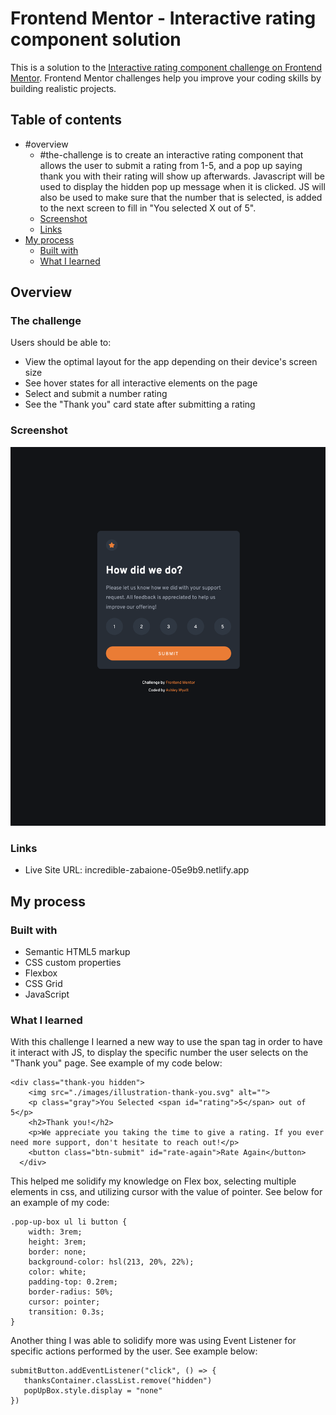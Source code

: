 # Frontend Mentor - Interactive rating component solution

This is a solution to the [Interactive rating component challenge on Frontend Mentor](https://www.frontendmentor.io/challenges/interactive-rating-component-koxpeBUmI). Frontend Mentor challenges help you improve your coding skills by building realistic projects. 

## Table of contents

- #overview 
  - #the-challenge is to create an interactive rating component that allows the user to submit a rating from 1-5, and a pop up saying thank you with their rating will show up afterwards. Javascript will be used to display the hidden pop up message when it is clicked. JS will also be used to make sure that the number that is selected, is added to the next screen to fill in "You selected X out of 5". 
  - [Screenshot](#screenshot)
  - [Links](#links)
- [My process](#my-process)
  - [Built with](#built-with)
  - [What I learned](#what-i-learned)
 


## Overview

### The challenge

Users should be able to:

- View the optimal layout for the app depending on their device's screen size
- See hover states for all interactive elements on the page
- Select and submit a number rating
- See the "Thank you" card state after submitting a rating

### Screenshot

![](./screenshot.png)


### Links

- Live Site URL: incredible-zabaione-05e9b9.netlify.app

## My process

### Built with

- Semantic HTML5 markup
- CSS custom properties
- Flexbox
- CSS Grid
- JavaScript

### What I learned
With this challenge I learned a new way to use the span tag in order to have it interact with JS, to display the specific number the user selects on the "Thank you" page. See example of my code below: 
```
<div class="thank-you hidden">
    <img src="./images/illustration-thank-you.svg" alt="">
    <p class="gray">You Selected <span id="rating">5</span> out of 5</p>
    <h2>Thank you!</h2>
    <p>We appreciate you taking the time to give a rating. If you ever need more support, don't hesitate to reach out!</p>
    <button class="btn-submit" id="rate-again">Rate Again</button>
  </div>

```


This helped me solidify my knowledge on Flex box, selecting multiple elements in css, and utilizing cursor with the value of pointer. See below for an example of my code: 
```
.pop-up-box ul li button {
    width: 3rem;
    height: 3rem;
    border: none;
    background-color: hsl(213, 20%, 22%);
    color: white;
    padding-top: 0.2rem;
    border-radius: 50%;
    cursor: pointer;
    transition: 0.3s;
}
```
Another thing I was able to solidify more was using Event Listener for specific actions performed by the user. See example below:
```
submitButton.addEventListener("click", () => {
   thanksContainer.classList.remove("hidden")
   popUpBox.style.display = "none"
})
```


